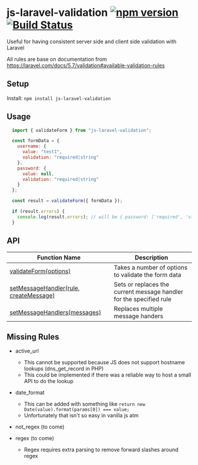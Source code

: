 # js-laravel-validation [![npm version](https://badge.fury.io/js/js-laravel-validation.svg)](https://badge.fury.io/js/js-laravel-validation) [![Build Status](https://travis-ci.org/niknakbakpak/js-laravel-validation.svg?branch=master)](https://travis-ci.org/niknakbakpak/js-laravel-validation)

Useful for having consistent server side and client side validation with Laravel

All rules are base on documentation from https://laravel.com/docs/5.7/validation#available-validation-rules

## Setup

Install: `npm install js-laravel-validation`

## Usage

```javascript
  import { validateForm } from "js-laravel-validation";

  const formData = {
    username: {
      value: "test1",
      validation: "required|string"
    },
    password: {
      value: null,
      validation: "required|string"
    }
  };

  const result = validateForm({ formData });

  if (result.errors) {
    console.log(result.errors); // will be { password: ['required', 'string'] }
  }

```

## API

| Function Name  | Description |
| ------------- | ------------- |
| [validateForm(options)](https://github.com/niknakbakpak/js-laravel-validation/blob/master/docs/validateForm.md)  | Takes a number of options to validate the form data  |
| [setMessageHandler(rule, createMessage)](https://github.com/niknakbakpak/js-laravel-validation/blob/master/docs/setMessageHandler.md)  | Sets or replaces the current message handler for the specified rule |
| [setMessageHandlers(messages)](https://github.com/niknakbakpak/js-laravel-validation/blob/master/docs/setMessageHandlers.md)  | Replaces multiple message handers  |

## Missing Rules
- active_url 
  - This cannot be supported because JS does not support hostname lookups (dns_get_record in PHP)
  - This could be implemented if there was a reliable way to host a small API to do the lookup
- date_format
  - This can be added with something like `return new Date(value).format(params[0]) === value;`
  - Unfortunately that isn't so easy in vanilla js atm

- not_regex (to come)
- regex (to come)
  - Regex requires extra parsing to remove forward slashes around regex
 
